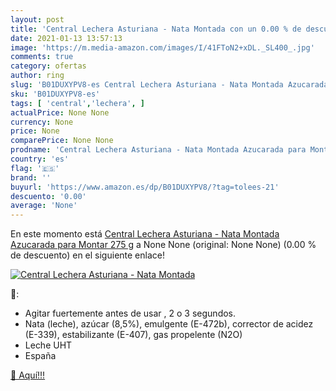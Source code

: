 ```yaml
---
layout: post
title: 'Central Lechera Asturiana - Nata Montada con un 0.00 % de descuento'
date: 2021-01-13 13:57:13
image: 'https://m.media-amazon.com/images/I/41FToN2+xDL._SL400_.jpg'
comments: true
category: ofertas
author: ring
slug: 'B01DUXYPV8-es Central Lechera Asturiana - Nata Montada Azucarada para...'
sku: 'B01DUXYPV8-es'
tags: [ 'central','lechera', ]
actualPrice: None None
currency: None
price: None
comparePrice: None None
prodname: 'Central Lechera Asturiana - Nata Montada Azucarada para Montar  275 g'
country: 'es'
flag: '🇪🇸'
brand: ''
buyurl: 'https://www.amazon.es/dp/B01DUXYPV8/?tag=tolees-21'
descuento: '0.00'
average: 'None'
---
```


En este momento está [Central Lechera Asturiana - Nata Montada Azucarada para Montar  275 g](https://www.amazon.es/dp/B01DUXYPV8/?tag=tolees-21) a None None (original: None None) (0.00 %  de descuento) en el siguiente enlace!

[![Central Lechera Asturiana - Nata Montada](https://m.media-amazon.com/images/I/41FToN2+xDL._SL400_.jpg)](https://www.amazon.es/dp/B01DUXYPV8/?tag=tolees-21)

🔎:

- Agitar fuertemente antes de usar , 2 o 3 segundos.
- Nata (leche), azúcar (8,5%), emulgente (E-472b), corrector de acidez (E-339), estabilizante (E-407), gas propelente (N2O)
- Leche UHT
- España

[🛒 Aquí!!!](https://www.amazon.es/dp/B01DUXYPV8/?tag=tolees-21)
